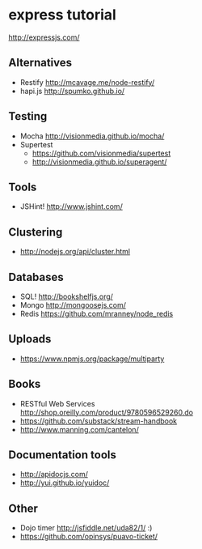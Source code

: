 

# express tutorial

http://expressjs.com/

## Alternatives

  - Restify http://mcavage.me/node-restify/
  - hapi.js http://spumko.github.io/

## Testing

  - Mocha http://visionmedia.github.io/mocha/
  - Supertest
    - https://github.com/visionmedia/supertest
    - http://visionmedia.github.io/superagent/

## Tools

 - JSHint! http://www.jshint.com/


## Clustering

  - http://nodejs.org/api/cluster.html

## Databases

  - SQL! http://bookshelfjs.org/
  - Mongo http://mongoosejs.com/
  - Redis https://github.com/mranney/node_redis

## Uploads

  - https://www.npmjs.org/package/multiparty

## Books

  - RESTful Web Services http://shop.oreilly.com/product/9780596529260.do
  - https://github.com/substack/stream-handbook
  - http://www.manning.com/cantelon/

## Documentation tools

  - http://apidocjs.com/
  - http://yui.github.io/yuidoc/


## Other

- Dojo timer http://jsfiddle.net/uda82/1/ :)
- https://github.com/opinsys/puavo-ticket/
